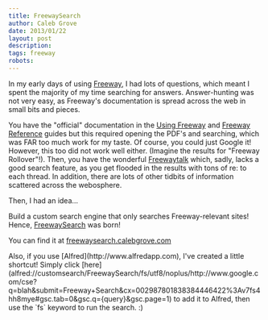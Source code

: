 ```yaml
---
title: FreewaySearch
author: Caleb Grove
date: 2013/01/22
layout: post
description:
tags: freeway
robots:
---
```


In my early days of using [Freeway](http://softpress.com/products/freeway-pro.html), I had lots of questions, which meant I spent the majority of my time searching for answers. Answer-hunting was not very easy, as Freeway's documentation is spread across the web in small bits and pieces.  
  
You have the "official" documentation in the [Using Freeway](http://download.softpress.com/downloads/Using_FW_2012.pdf) and [Freeway Reference](http://download.softpress.com/downloads/FW5_Reference_Rev004_screenversion.pdf) guides but this required opening the PDF's and searching, which was FAR too much work for my taste. Of course, you could just Google it! However, this too did not work well either. (Imagine the results for "Freeway Rollover"!). Then, you have the wonderful [Freewaytalk](http://freewaytalk.net/) which, sadly, lacks a good search feature, as you get flooded in the results with tons of re: to each thread. In addition, there are lots of other tidbits of information scattered across the webosphere.  
  
Then, I had an idea…  
  
Build a custom search engine that only searches Freeway-relevant sites! Hence, [FreewaySearch](http://freewaysearch.calebgrove.com/) was born!  
  
You can find it at [freewaysearch.calebgrove.com](http://freewaysearch.calebgrove.com/)

<p id="alfred" markdown="1">Also, if you use [Alfred](http://www.alfredapp.com), I've created a little shortcut! Simply click [here](alfred://customsearch/FreewaySearch/fs/utf8/noplus/http://www.google.com/cse?q=blah&submit=Freeway+Search&cx=002987801838384446422%3Av7fs4hh8mye#gsc.tab=0&gsc.q={query}&gsc.page=1) to add it to Alfred, then use the `fs` keyword to run the search. :)</p>